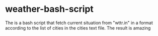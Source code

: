 # weather-bash-script
The is a bash script that fetch current situation from "wttr.in" in a format according to the list of cities in the cities text file. The result is amazing
